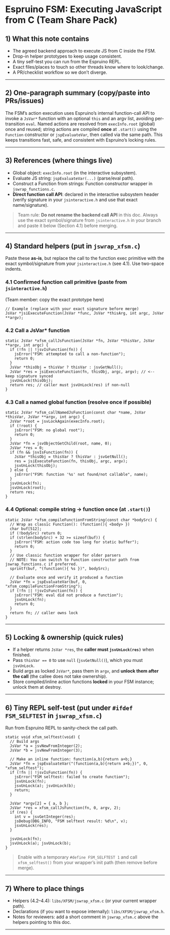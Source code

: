 # Espruino FSM: Executing JavaScript from C (Team Share Pack)

## 1) What this note contains
- The agreed backend approach to execute JS from C inside the FSM.
- Drop-in helper prototypes to keep usage consistent.
- A tiny self-test you can run from the Espruino REPL.
- Exact files/places to touch so other threads know where to look/change.
- A PR/checklist workflow so we don’t diverge.

---

## 2) One-paragraph summary (copy/paste into PRs/issues)
The FSM’s action execution uses Espruino’s internal function-call API to invoke a `JsVar*` function with an optional `this` and an argv list, avoiding per-transition `eval`. Named actions are resolved from `execInfo.root` (global) once and reused; string actions are compiled **once** at `.start()` using the `Function` constructor or `jspEvaluateVar`, then called via the same path. This keeps transitions fast, safe, and consistent with Espruino’s locking rules.

---

## 3) References (where things live)
- Global object: `execInfo.root` (in the interactive subsystem).
- Evaluate JS string: `jspEvaluateVar(...)` (parse/eval path).
- Construct a Function from strings: Function constructor wrapper in `jswrap_functions.c`.
- **Direct function call API**: declared in the interactive subsystem header (verify signature in your `jsinteractive.h` and use that exact name/signature).

> Team rule: **Do not rename the backend call API** in this doc. Always use the exact symbol/signature from `jsinteractive.h` in your branch and paste it below (Section 4.1) before merging.

---

## 4) Standard helpers (put in `jswrap_xfsm.c`)
Paste these **as-is**, but replace the call to the function exec primitive with the exact symbol/signature from your `jsinteractive.h` (see 4.1). Use two-space indents.

### 4.1 Confirmed function call primitive (paste from `jsinteractive.h`)
(Team member: copy the exact prototype here)
    
    // Example (replace with your exact signature before merge)
    JsVar *jsiExecuteFunction(JsVar *func, JsVar *thisArg, int argc, JsVar **argv);

### 4.2 Call a JsVar* function

    static JsVar *xfsm_callJsFunction(JsVar *fn, JsVar *thisVar, JsVar **argv, int argc) {
      if (!fn || !jsvIsFunction(fn)) {
        jsError("FSM: attempted to call a non-function");
        return 0;
      }
      JsVar *thisObj = thisVar ? thisVar : jsvGetNull();
      JsVar *res = jsiExecuteFunction(fn, thisObj, argc, argv); // <-- keep signature synced
      jsvUnLock(thisObj);
      return res; // caller must jsvUnLock(res) if non-null
    }

### 4.3 Call a named global function (resolve once if possible)

    static JsVar *xfsm_callNamedJsFunction(const char *name, JsVar *thisVar, JsVar **argv, int argc) {
      JsVar *root = jsvLockAgain(execInfo.root);
      if (!root) {
        jsError("FSM: no global root");
        return 0;
      }
      JsVar *fn = jsvObjectGetChild(root, name, 0);
      JsVar *res = 0;
      if (fn && jsvIsFunction(fn)) {
        JsVar *thisObj = thisVar ? thisVar : jsvGetNull();
        res = jsiExecuteFunction(fn, thisObj, argc, argv);
        jsvUnLock(thisObj);
      } else {
        jsError("FSM: function '%s' not found/not callable", name);
      }
      jsvUnLock(fn);
      jsvUnLock(root);
      return res;
    }

### 4.4 Optional: compile string → function once (at `.start()`)

    static JsVar *xfsm_compileFunctionFromString(const char *bodySrc) {
      // Wrap as classic Function(): (function(){ <body> })
      char buf[512];
      if (!bodySrc) return 0;
      if (strlen(bodySrc) + 32 >= sizeof(buf)) {
        jsError("FSM: action code too long for static buffer");
        return 0;
      }
      // Use classic function wrapper for older parsers
      // NOTE: You can switch to Function constructor path from jswrap_functions.c if preferred.
      sprintf(buf, "(function(){ %s })", bodySrc);

      // Evaluate once and verify it produced a function
      JsVar *fn = jspEvaluateVar(buf, 0, "xfsm_compileFunctionFromString");
      if (!fn || !jsvIsFunction(fn)) {
        jsError("FSM: eval did not produce a function");
        jsvUnLock(fn);
        return 0;
      }
      return fn; // caller owns lock
    }

---

## 5) Locking & ownership (quick rules)
- If a helper returns `JsVar *res`, the **caller must `jsvUnLock(res)`** when finished.
- Pass `thisVar == 0` to use `null` (`jsvGetNull()`), which you must `jsvUnLock`.
- Build args as locked `JsVar*`, pass them in `argv`, and **unlock them after the call** (the callee does not take ownership).
- Store compiled/inline action functions **locked** in your FSM instance; unlock them at destroy.

---

## 6) Tiny REPL self-test (put under `#ifdef FSM_SELFTEST` in `jswrap_xfsm.c`)
Run from Espruino REPL to sanity-check the call path.

    static void xfsm_selftest(void) {
      // Build args
      JsVar *a = jsvNewFromInteger(2);
      JsVar *b = jsvNewFromInteger(3);

      // Make an inline function: function(a,b){return a+b;}
      JsVar *fn = jspEvaluateVar("(function(a,b){return a+b;})", 0, "xfsm_selftest");
      if (!fn || !jsvIsFunction(fn)) {
        jsError("FSM selftest: failed to create function");
        jsvUnLock(fn);
        jsvUnLock(a); jsvUnLock(b);
        return;
      }

      JsVar *argv[2] = { a, b };
      JsVar *res = xfsm_callJsFunction(fn, 0, argv, 2);
      if (res) {
        int v = jsvGetInteger(res);
        jsDebug(DBG_INFO, "FSM selftest result: %d\n", v);
        jsvUnLock(res);
      }

      jsvUnLock(fn);
      jsvUnLock(a); jsvUnLock(b);
    }

> Enable with a temporary `#define FSM_SELFTEST 1` and call `xfsm_selftest()` from your wrapper’s init path (then remove before merge).

---

## 7) Where to place things
- Helpers (4.2–4.4): `libs/XFSM/jswrap_xfsm.c` (or your current wrapper path).
- Declarations (if you want to expose internally): `libs/XFSM/jswrap_xfsm.h`.
- Notes for reviewers: add a short comment in `jswrap_xfsm.c` above the helpers pointing to this doc.

---
